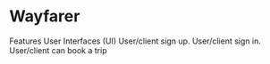 # Wayfarer
Features User Interfaces (UI)
User/client sign up.
User/client sign in.
User/client can book a trip
